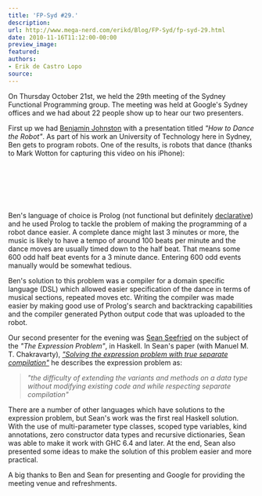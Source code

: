 ```yaml
---
title: 'FP-Syd #29.'
description:
url: http://www.mega-nerd.com/erikd/Blog/FP-Syd/fp-syd-29.html
date: 2010-11-16T11:12:00-00:00
preview_image:
featured:
authors:
- Erik de Castro Lopo
source:
---
```




<p>
On Thursday October 21st, we held the 29th meeting of the Sydney Functional
Programming group.
The meeting was held at Google's Sydney offices and we had about 22 people show
up to hear our two presenters.
</p>

<p>
First up we had
	<a href="http://benjaminjohnston.com.au/">
	Benjamin Johnston</a>
with a presentation titled <i>&quot;How to Dance the Robot&quot;</i>.
As part of his work an University of Technology here in Sydney, Ben gets to
program robots.
One of the results, is robots that dance (thanks to Mark Wotton for capturing
this video on his iPhone):
</p>

<br/><br/>

<center>
<object type="application/x-shockwave-flash" width="480" height="385" data="http://www.youtube.com/v/PhlN_o2CrA0?fs=1&amp;hl=en_US">
	<param name="movie" value="http://www.youtube.com/v/PhlN_o2CrA0?fs=1&amp;hl=en_US"/>
	<param name="wmode" value="transparent"/>
</object>
</center>

<br/><br/>

<p>
Ben's language of choice is Prolog (not functional but definitely
	<a href="http://c2.com/cgi/wiki?DeclarativeProgramming">
	declarative</a>)
and he used Prolog to tackle the problem of making the programming of a
robot dance easier.
A complete dance might last 3 minutes or more, the music is likely to have a
tempo of around 100 beats per minute and the dance moves are usually timed down
to the half beat.
That means some 600 odd half beat events for a 3 minute dance.
Entering 600 odd events manually would be somewhat tedious.
</p>

<p>
Ben's solution to this problem was a compiler for a domain specific language
(DSL) which allowed easier specification of the dance in terms of musical
sections, repeated moves etc.
Writing the compiler was made easier by making good use of Prolog's search and
backtracking capabilities and the compiler generated Python output code that
was uploaded to the robot.
</p>

<p>
Our second presenter for the evening was
	<a href="http://seanseefried.com/">
	Sean Seefried</a>
on the subject of the <i>&quot;The Expression Problem&quot;</i>, in Haskell.
In Sean's paper (with Manuel M. T. Chakravarty),
	<a href="http://www.cse.unsw.edu.au/~chak/papers/exp-problem.pdf - [403 Forbidden]">
	<i>&quot;Solving the expression problem with true separate compilation&quot;</i></a>
he describes the expression problem as:
</p>

<blockquote><i>
&quot;the difficulty of extending the variants and methods on a data type without
modifying existing code and while respecting separate compilation&quot;
</i></blockquote>

<p>
There are a number of other languages which have solutions to the expression
problem, but Sean's work was the first real Haskell solution.
With the use of multi-parameter type classes, scoped type variables, kind
annotations, zero constructor data types and recursive dictionaries, Sean was
able to make it work with GHC 6.4 and later.
At the end, Sean also presented some ideas to make the solution of this problem
easier and more practical.
</p>

<p>
A big thanks to Ben and Sean for presenting and Google for providing the
meeting venue and refreshments.
</p>



